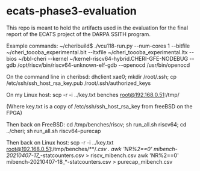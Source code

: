 # ecats-phase3-evaluation
This repo is meant to hold the artifacts used in the evaluation for the final report of the ECATS project of the DARPA SSITH program.

Example commands:
~/cheribuild$ ./vcu118-run.py --num-cores 1 --bitfile ~/cheri_toooba_experimental.bit --ltxfile ~/cheri_toooba_experimental.ltx --bios ~/bbl-cheri --kernel ~/kernel-riscv64-hybrid.CHERI-GFE-NODEBUG --gdb /opt/riscv/bin/riscv64-unknown-elf-gdb --openocd /usr/bin/openocd

On the command line in cheribsd:
dhclient xae0; mkdir /root/.ssh; cp /etc/ssh/ssh_host_rsa_key.pub /root/.ssh/authorized_keys

On my Linux host:
scp -r -i ../key.txt benches root@192.168.0.51:/tmp/

(Where key.txt is a copy of /etc/ssh/ssh_host_rsa_key from freeBSD on the FPGA)

Then back on FreeBSD:
cd /tmp/benches/riscv; sh run_all.sh riscv64; cd ../cheri; sh run_all.sh riscv64-purecap


Then back on Linux host:
scp -r -i ../key.txt root@192.168.0.51:/tmp/benches/**/*.csv .
awk 'NR%2==0' mibench-20210407-17_*-statcounters.csv > riscv_mibench.csv
awk 'NR%2==0' mibench-20210407-18_*-statcounters.csv > purecap_mibench.csv

